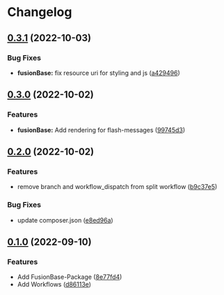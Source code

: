 # Changelog

## [0.3.1](https://github.com/erkenes/Erk.Flow.BaseDevelopment/compare/0.3.0...0.3.1) (2022-10-03)


### Bug Fixes

* **fusionBase:** fix resource uri for styling and js ([a429496](https://github.com/erkenes/Erk.Flow.BaseDevelopment/commit/a42949680d71f75d13d1a099829d3455e914ce6b))

## [0.3.0](https://github.com/erkenes/Erk.Flow.BaseDevelopment/compare/0.2.0...0.3.0) (2022-10-02)


### Features

* **fusionBase:** Add rendering for flash-messages ([99745d3](https://github.com/erkenes/Erk.Flow.BaseDevelopment/commit/99745d311c4fc9158e81b802cc4a4c5cb7fff00f))

## [0.2.0](https://github.com/erkenes/Erk.Flow.BaseDevelopment/compare/0.1.0...0.2.0) (2022-10-02)


### Features

* remove branch and workflow_dispatch from split workflow ([b9c37e5](https://github.com/erkenes/Erk.Flow.BaseDevelopment/commit/b9c37e56d93ec8028f2507dde8333286fe124453))


### Bug Fixes

* update composer.json ([e8ed96a](https://github.com/erkenes/Erk.Flow.BaseDevelopment/commit/e8ed96ad6d51f97df0d1cac4001fa095618adad2))

## [0.1.0](https://github.com/erkenes/Erk.Flow.BaseDevelopment/compare/v0.0.1...0.1.0) (2022-09-10)


### Features

* Add FusionBase-Package ([8e77fd4](https://github.com/erkenes/Erk.Flow.BaseDevelopment/commit/8e77fd4fdf6b0b864f9c978a7cc47c0a2482153a))
* Add Workflows ([d86113e](https://github.com/erkenes/Erk.Flow.BaseDevelopment/commit/d86113e018e2f9f84217488af8600450dedc0488))
